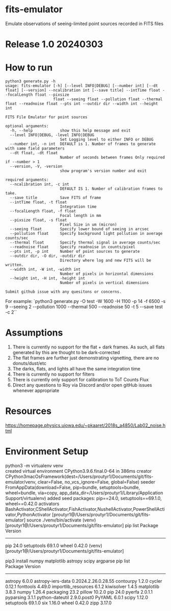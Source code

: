 # fits-emulator
Emulate observations of seeing-limited point sources recorded in FITS files

# Release 1.0 20240303

# How to run
```
python3 generate.py -h                                                                                                                        
usage: fits-emulator [-h] [--level INFO|DEBUG] [--number int] [--dt float] [--version] --ncalibration int [--save title] --intTime float --focalLength float --pixsize
                     float --seeing float --pollution float --thermal float --readnoise float --pts int --outdir dir --width int --height int

FITS File Emulator for point sources

optional arguments:
  -h, --help            show this help message and exit
  --level INFO|DEBUG, -level INFO|DEBUG
                        Set Logging level to either INFO or DEBUG
  --number int, -n int  DEFAULT is 1. Number of frames to generate with same field parameters
  --dt float, -dt float
                        Number of seconds between frames Only required if --number > 1
  --version, -V, -version
                        show program's version number and exit

required arguments:
  --ncalibration int, -c int
                        DEFAULT IS 1. Number of calibration frames to take.
  --save title          Save FITS of frame
  --intTime float, -t float
                        Integration time
  --focalLength float, -f float
                        Focal length in mm
  --pixsize float, -s float
                        Pixel Size in um (micron)
  --seeing float        Specify lower bound of seeing in arcsec
  --pollution float     Specify background light pollution in average counts/sec
  --thermal float       Specify thermal signal in average counts/sec
  --readnoise float     Specify readnoise in counts/pixel
  --pts int, -p int     Number of point sources to generate
  --outdir dir, -O dir, -outdir dir
                        Directory where log and new FITS will be written.
  --width int, -W int, -width int
                        Number of pixels in horizontal dimensions
  --height int, -H int, -height int
                        Number of pixels in vertical dimensions

Submit github issue with any quesitons or concerns.
```

For example: 
`python3 generate.py -O test -W 1600 -H 1100 -p 14  -f 6500 -s 9 --seeing 2 --pollution 1000 --thermal 500 --readnoise 50 -t 5 --save test -c 2``



# Assumptions
1. There is currently no support for the flat + dark frames. As such, all flats generated by this are thought to be dark-corrected
2. The flat frames are further just demonstrating vignetting, there are no donuts/dust/etc
3. The darks, flats, and lights all have the same integration time
4. There is currently no support for filters
5. There is currently only support for calibration to ToT Counts Flux
6. Direct any questions to Roy via Discord and/or open gitHub issues whenever appropriate  

# Resources
https://homepage.physics.uiowa.edu/~pkaaret/2018s_a4850/Lab02_noise.html


# Environment Setup
python3 -m virtualenv venv  
created virtual environment CPython3.9.6.final.0-64 in 386ms
  creator CPython3macOsFramework(dest=/Users/proutyr1/Documents/git/fits-emulator/venv, clear=False, no_vcs_ignore=False, global=False)
  seeder FromAppData(download=False, pip=bundle, setuptools=bundle, wheel=bundle, via=copy, app_data_dir=/Users/proutyr1/Library/Application Support/virtualenv)
    added seed packages: pip==24.0, setuptools==69.1.0, wheel==0.42.0
  activators BashActivator,CShellActivator,FishActivator,NushellActivator,PowerShellActivator,PythonActivator
[proutyr1@/Users/proutyr1/Documents/git/fits-emulator]
source ./venv/bin/activate
(venv) [proutyr1@/Users/proutyr1/Documents/git/fits-emulator]
pip list
Package    Version
---------- -------
pip        24.0
setuptools 69.1.0
wheel      0.42.0
(venv) [proutyr1@/Users/proutyr1/Documents/git/fits-emulator]

pip3 install numpy matplotlib astropy scipy argparse
pip list          
Package             Version
------------------- -------------------
astropy             6.0.0
astropy-iers-data   0.2024.2.26.0.28.55
contourpy           1.2.0
cycler              0.12.1
fonttools           4.49.0
importlib_resources 6.1.2
kiwisolver          1.4.5
matplotlib          3.8.3
numpy               1.26.4
packaging           23.2
pillow              10.2.0
pip                 24.0
pyerfa              2.0.1.1
pyparsing           3.1.1
python-dateutil     2.9.0.post0
PyYAML              6.0.1
scipy               1.12.0
setuptools          69.1.0
six                 1.16.0
wheel               0.42.0
zipp                3.17.0